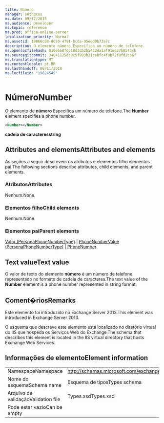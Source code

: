 ```yaml
---
title: Número
manager: sethgros
ms.date: 09/17/2015
ms.audience: Developer
ms.topic: reference
ms.prod: office-online-server
localization_priority: Normal
ms.assetid: 19866c08-d670-4791-bcda-95eed0b73a7c
description: O elemento número Especifica um número de telefone.
ms.openlocfilehash: 010e6b8fdc10d3d52b5432da1af91e637b85f3cb
ms.sourcegitcommit: 34041125dc8c5f993b21cebfc4f8b72f0fd2cb6f
ms.translationtype: MT
ms.contentlocale: pt-BR
ms.lasthandoff: 06/11/2018
ms.locfileid: "19824549"
---
```

# <a name="number"></a><span data-ttu-id="133b4-103">Número</span><span class="sxs-lookup"><span data-stu-id="133b4-103">Number</span></span>

<span data-ttu-id="133b4-104">O elemento de **número** Especifica um número de telefone.</span><span class="sxs-lookup"><span data-stu-id="133b4-104">The **Number** element specifies a phone number.</span></span> 
  
```XML
<Number></Number>
```

 <span data-ttu-id="133b4-105">**cadeia de caracteres**</span><span class="sxs-lookup"><span data-stu-id="133b4-105">**string**</span></span>
## <a name="attributes-and-elements"></a><span data-ttu-id="133b4-106">Attributes and elements</span><span class="sxs-lookup"><span data-stu-id="133b4-106">Attributes and elements</span></span>

<span data-ttu-id="133b4-107">As seções a seguir descrevem os atributos e elementos filho elementos pai.</span><span class="sxs-lookup"><span data-stu-id="133b4-107">The following sections describe attributes, child elements, and parent elements.</span></span>
  
### <a name="attributes"></a><span data-ttu-id="133b4-108">Atributos</span><span class="sxs-lookup"><span data-stu-id="133b4-108">Attributes</span></span>

<span data-ttu-id="133b4-109">Nenhum.</span><span class="sxs-lookup"><span data-stu-id="133b4-109">None.</span></span>
  
### <a name="child-elements"></a><span data-ttu-id="133b4-110">Elementos filho</span><span class="sxs-lookup"><span data-stu-id="133b4-110">Child elements</span></span>

<span data-ttu-id="133b4-111">Nenhum.</span><span class="sxs-lookup"><span data-stu-id="133b4-111">None.</span></span>
  
### <a name="parent-elements"></a><span data-ttu-id="133b4-112">Elementos pai</span><span class="sxs-lookup"><span data-stu-id="133b4-112">Parent elements</span></span>

<span data-ttu-id="133b4-113">[Valor (PersonaPhoneNumberType)](value-personaphonenumbertype.md) | [PhoneNumber](phonenumber.md)</span><span class="sxs-lookup"><span data-stu-id="133b4-113">[Value (PersonaPhoneNumberType)](value-personaphonenumbertype.md) | [PhoneNumber](phonenumber.md)</span></span>
  
## <a name="text-value"></a><span data-ttu-id="133b4-114">Text value</span><span class="sxs-lookup"><span data-stu-id="133b4-114">Text value</span></span>

<span data-ttu-id="133b4-115">O valor de texto do elemento **número** é um número de telefone representado no formato de cadeia de caracteres.</span><span class="sxs-lookup"><span data-stu-id="133b4-115">The text value of the **Number** element is a phone number represented in string format.</span></span> 
  
## <a name="remarks"></a><span data-ttu-id="133b4-116">Coment�rios</span><span class="sxs-lookup"><span data-stu-id="133b4-116">Remarks</span></span>

<span data-ttu-id="133b4-117">Este elemento foi introduzido no Exchange Server 2013.</span><span class="sxs-lookup"><span data-stu-id="133b4-117">This element was introduced in Exchange Server 2013.</span></span>
  
<span data-ttu-id="133b4-118">O esquema que descreve este elemento está localizado no diretório virtual do IIS que hospeda os Serviços Web do Exchange.</span><span class="sxs-lookup"><span data-stu-id="133b4-118">The schema that describes this element is located in the IIS virtual directory that hosts Exchange Web Services.</span></span>
  
## <a name="element-information"></a><span data-ttu-id="133b4-119">Informações de elemento</span><span class="sxs-lookup"><span data-stu-id="133b4-119">Element information</span></span>

|||
|:-----|:-----|
|<span data-ttu-id="133b4-120">Namespace</span><span class="sxs-lookup"><span data-stu-id="133b4-120">Namespace</span></span>  <br/> |http://schemas.microsoft.com/exchange/services/2006/types  <br/> |
|<span data-ttu-id="133b4-121">Nome do esquema</span><span class="sxs-lookup"><span data-stu-id="133b4-121">Schema name</span></span>  <br/> |<span data-ttu-id="133b4-122">Esquema de tipos</span><span class="sxs-lookup"><span data-stu-id="133b4-122">Types schema</span></span>  <br/> |
|<span data-ttu-id="133b4-123">Arquivo de validação</span><span class="sxs-lookup"><span data-stu-id="133b4-123">Validation file</span></span>  <br/> |<span data-ttu-id="133b4-124">Types.xsd</span><span class="sxs-lookup"><span data-stu-id="133b4-124">Types.xsd</span></span>  <br/> |
|<span data-ttu-id="133b4-125">Pode estar vazio</span><span class="sxs-lookup"><span data-stu-id="133b4-125">Can be empty</span></span>  <br/> ||
   


